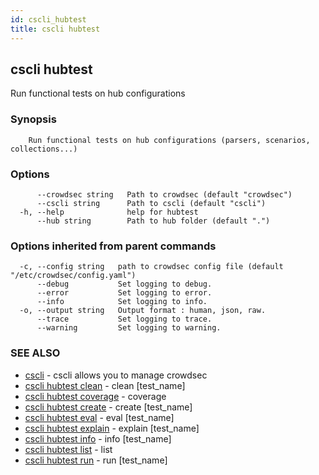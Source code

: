 ```yaml
---
id: cscli_hubtest
title: cscli hubtest
---
```

## cscli hubtest

Run functional tests on hub configurations

### Synopsis


		Run functional tests on hub configurations (parsers, scenarios, collections...)
		

### Options

```
      --crowdsec string   Path to crowdsec (default "crowdsec")
      --cscli string      Path to cscli (default "cscli")
  -h, --help              help for hubtest
      --hub string        Path to hub folder (default ".")
```

### Options inherited from parent commands

```
  -c, --config string   path to crowdsec config file (default "/etc/crowdsec/config.yaml")
      --debug           Set logging to debug.
      --error           Set logging to error.
      --info            Set logging to info.
  -o, --output string   Output format : human, json, raw.
      --trace           Set logging to trace.
      --warning         Set logging to warning.
```

### SEE ALSO

* [cscli](/cscli/cscli.md)	 - cscli allows you to manage crowdsec
* [cscli hubtest clean](/cscli/cscli_hubtest_clean.md)	 - clean [test_name]
* [cscli hubtest coverage](/cscli/cscli_hubtest_coverage.md)	 - coverage
* [cscli hubtest create](/cscli/cscli_hubtest_create.md)	 - create [test_name]
* [cscli hubtest eval](/cscli/cscli_hubtest_eval.md)	 - eval [test_name]
* [cscli hubtest explain](/cscli/cscli_hubtest_explain.md)	 - explain [test_name]
* [cscli hubtest info](/cscli/cscli_hubtest_info.md)	 - info [test_name]
* [cscli hubtest list](/cscli/cscli_hubtest_list.md)	 - list
* [cscli hubtest run](/cscli/cscli_hubtest_run.md)	 - run [test_name]

